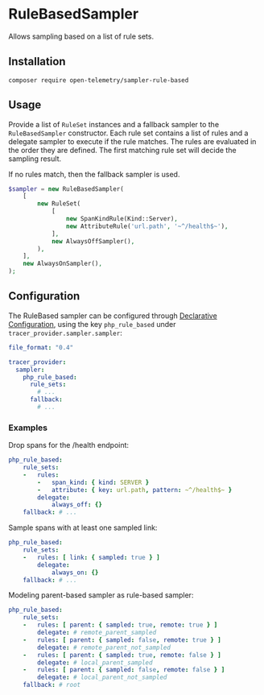 # RuleBasedSampler

Allows sampling based on a list of rule sets.

## Installation

```shell
composer require open-telemetry/sampler-rule-based
```

## Usage

Provide a list of `RuleSet` instances and a fallback sampler to the `RuleBasedSampler` constructor. Each rule set
contains a list of rules and a delegate sampler to execute if the rule matches. The rules are evaluated in the order
they are defined. The first matching rule set will decide the sampling result.

If no rules match, then the fallback sampler is used.

```php
$sampler = new RuleBasedSampler(
    [
        new RuleSet(
            [
                new SpanKindRule(Kind::Server),
                new AttributeRule('url.path', '~^/health$~'),
            ],
            new AlwaysOffSampler(),
        ),
    ],
    new AlwaysOnSampler(),
);
```

## Configuration

The RuleBased sampler can be configured through [Declarative Configuration](https://opentelemetry.io/docs/specs/otel/configuration/#declarative-configuration), using the
key `php_rule_based` under `tracer_provider.sampler.sampler`:

```yaml
file_format: "0.4"

tracer_provider:
  sampler:
    php_rule_based:
      rule_sets:
        # ...
      fallback:
        # ...
```

### Examples

Drop spans for the /health endpoint:

```yaml
php_rule_based:
    rule_sets:
    -   rules:
        -   span_kind: { kind: SERVER }
        -   attribute: { key: url.path, pattern: ~^/health$~ }
        delegate:
            always_off: {}
    fallback: # ...
```

Sample spans with at least one sampled link:

```yaml
php_rule_based:
    rule_sets:
    -   rules: [ link: { sampled: true } ]
        delegate:
            always_on: {}
    fallback: # ...
```

Modeling parent-based sampler as rule-based sampler:

```yaml
php_rule_based:
    rule_sets:
    -   rules: [ parent: { sampled: true, remote: true } ]
        delegate: # remote_parent_sampled
    -   rules: [ parent: { sampled: false, remote: true } ]
        delegate: # remote_parent_not_sampled
    -   rules: [ parent: { sampled: true, remote: false } ]
        delegate: # local_parent_sampled
    -   rules: [ parent: { sampled: false, remote: false } ]
        delegate: # local_parent_not_sampled
    fallback: # root
```